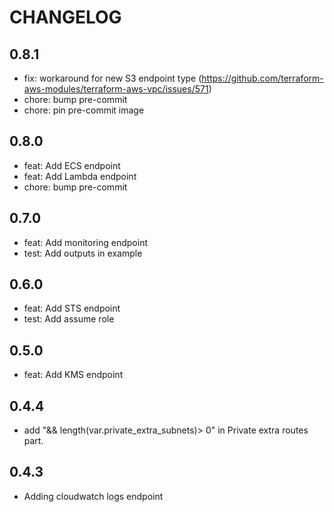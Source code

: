 # CHANGELOG

## 0.8.1

* fix: workaround for new S3 endpoint type (<https://github.com/terraform-aws-modules/terraform-aws-vpc/issues/571>)
* chore: bump pre-commit
* chore: pin pre-commit image

## 0.8.0

* feat: Add ECS endpoint
* feat: Add Lambda endpoint
* chore: bump pre-commit

## 0.7.0

* feat: Add monitoring endpoint
* test: Add outputs in example

## 0.6.0

* feat: Add STS endpoint
* test: Add assume role

## 0.5.0

* feat: Add KMS endpoint

## 0.4.4

* add "&& length(var.private_extra_subnets)> 0" in Private extra routes part.

## 0.4.3

* Adding cloudwatch logs endpoint
